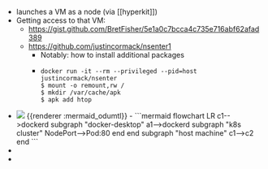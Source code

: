 - launches a VM as a node (via [[hyperkit]])
- Getting access to that VM:
	- https://gist.github.com/BretFisher/5e1a0c7bcca4c735e716abf62afad389
	- https://github.com/justincormack/nsenter1
		- Notably: how to install additional packages
		- ```console
		  docker run -it --rm --privileged --pid=host justincormack/nsenter
		  $ mount -o remount,rw /
		  $ mkdir /var/cache/apk
		  $ apk add htop
		  ```
- <img src="http://localhost:3000/img/ICBmbG93Y2hhcnQgTFIKICAgIGMxLS0-ZG9ja2VyZAogICAgc3ViZ3JhcGggImRvY2tlci1kZXNrdG9wIgogICAgYTEtLT5kb2NrZXJkCiAgICAgIHN1YmdyYXBoICJrOHMgY2x1c3RlciIKICAgICAgTm9kZVBvcnQtLT5Qb2Q6ODAKICAgICAgZW5kCiAgICBlbmQKICAgIHN1YmdyYXBoICJob3N0IG1hY2hpbmUiCiAgICBjMS0tPmMyCiAgICBlbmQK" />
  {{renderer :mermaid_odumtl}}
	- ```mermaid 
	  flowchart LR
	      c1-->dockerd
	      subgraph "docker-desktop"
	      a1-->dockerd
	        subgraph "k8s cluster"
	        NodePort-->Pod:80
	        end
	      end
	      subgraph "host machine"
	      c1-->c2
	      end
	  ```
-
-
